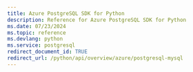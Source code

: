 ```yaml
---
title: Azure PostgreSQL SDK for Python
description: Reference for Azure PostgreSQL SDK for Python
ms.date: 07/23/2024
ms.topic: reference
ms.devlang: python
ms.service: postgresql
redirect_document_id: TRUE
redirect_url: /python/api/overview/azure/postgresql-mysql
---
```

